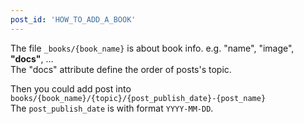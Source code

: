 ```yaml
---
post_id: 'HOW_TO_ADD_A_BOOK'
---
```


The file `_books/{book_name}` is about book info. e.g. "name", "image", **"docs"**, ...<br>
The "docs" attribute define the order of posts's topic.<br>

Then you could add post into `books/{book_name}/{topic}/{post_publish_date}-{post_name}`<br>
The `post_publish_date` is with format `YYYY-MM-DD`.